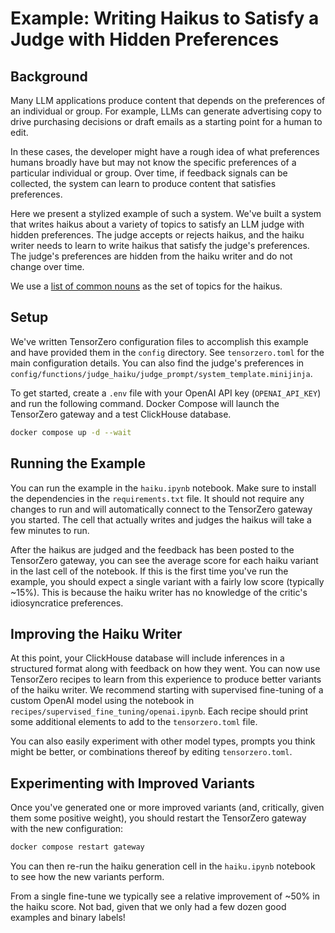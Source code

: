 # Example: Writing Haikus to Satisfy a Judge with Hidden Preferences

## Background

Many LLM applications produce content that depends on the preferences of an individual or group.
For example, LLMs can generate advertising copy to drive purchasing decisions or draft emails as a starting point for a human to edit.

In these cases, the developer might have a rough idea of what preferences humans broadly have but may not know the specific preferences of a particular individual or group.
Over time, if feedback signals can be collected, the system can learn to produce content that satisfies preferences.

Here we present a stylized example of such a system.
We've built a system that writes haikus about a variety of topics to satisfy an LLM judge with hidden preferences.
The judge accepts or rejects haikus, and the haiku writer needs to learn to write haikus that satisfy the judge's preferences.
The judge's preferences are hidden from the haiku writer and do not change over time.

We use a [list of common nouns](https://www.desiquintans.com/nounlist) as the set of topics for the haikus.

## Setup

We've written TensorZero configuration files to accomplish this example and have provided them in the `config` directory.
See `tensorzero.toml` for the main configuration details.
You can also find the judge's preferences in `config/functions/judge_haiku/judge_prompt/system_template.minijinja`.

To get started, create a `.env` file with your OpenAI API key (`OPENAI_API_KEY`) and run the following command. Docker Compose will launch the TensorZero gateway and a test ClickHouse database.

```bash
docker compose up -d --wait
```

## Running the Example

You can run the example in the `haiku.ipynb` notebook.
Make sure to install the dependencies in the `requirements.txt` file.
It should not require any changes to run and will automatically connect to the TensorZero gateway you started.
The cell that actually writes and judges the haikus will take a few minutes to run.

After the haikus are judged and the feedback has been posted to the TensorZero gateway, you can see the average score for each haiku variant in the last cell of the notebook.
If this is the first time you've run the example, you should expect a single variant with a fairly low score (typically ~15%).
This is because the haiku writer has no knowledge of the critic's idiosyncratice preferences.

## Improving the Haiku Writer

At this point, your ClickHouse database will include inferences in a structured format along with feedback on how they went.
You can now use TensorZero recipes to learn from this experience to produce better variants of the haiku writer.
We recommend starting with supervised fine-tuning of a custom OpenAI model using the notebook in `recipes/supervised_fine_tuning/openai.ipynb`.
Each recipe should print some additional elements to add to the `tensorzero.toml` file.

You can also easily experiment with other model types, prompts you think might be better, or combinations thereof by editing `tensorzero.toml`.

## Experimenting with Improved Variants

Once you've generated one or more improved variants (and, critically, given them some positive weight), you should restart the TensorZero gateway with the new configuration:

```bash
docker compose restart gateway
```

You can then re-run the haiku generation cell in the `haiku.ipynb` notebook to see how the new variants perform.

From a single fine-tune we typically see a relative improvement of ~50% in the haiku score.
Not bad, given that we only had a few dozen good examples and binary labels!
